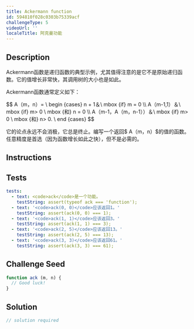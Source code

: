 ```yaml
---
title: Ackermann function
id: 594810f028c0303b75339acf
challengeType: 5
videoUrl: ''
localeTitle: 阿克曼功能
---
```


## Description
<section id="description"><p> Ackermann函数是递归函数的典型示例，尤其值得注意的是它不是原始递归函数。它的值增长非常快，其调用树的大小也是如此。 </p><p> Ackermann函数通常定义如下： </p> $$ A（m，n）= \ begin {cases} n + 1＆\ mbox {if} m = 0 \\ A（m-1,1）＆\ mbox {if} m&gt; 0 \ mbox {和} n = 0 \\ A（m-1，A（m，n-1））＆\ mbox {if} m&gt; 0 \ mbox {和} n&gt; 0. \ end {cases} $$ <p>它的论点永远不会消极，它总是终止。编写一个返回$ A（m，n）$的值的函数。任意精度是首选（因为函数增长如此之快），但不是必需的。 </p></section>

## Instructions
<section id="instructions">
</section>

## Tests
<section id='tests'>

```yml
tests:
  - text: <code>ack</code>是一个功能。
    testString: assert(typeof ack === 'function');
  - text: '<code>ack(0, 0)</code>应该返回1。'
    testString: assert(ack(0, 0) === 1);
  - text: '<code>ack(1, 1)</code>应该返回3。'
    testString: assert(ack(1, 1) === 3);
  - text: '<code>ack(2, 5)</code>应该返回13。'
    testString: assert(ack(2, 5) === 13);
  - text: '<code>ack(3, 3)</code>应该返回61。'
    testString: assert(ack(3, 3) === 61);

```

</section>

## Challenge Seed
<section id='challengeSeed'>

<div id='js-seed'>

```js
function ack (m, n) {
  // Good luck!
}

```

</div>



</section>

## Solution
<section id='solution'>

```js
// solution required
```
</section>
